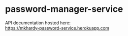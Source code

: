 # password-manager-service
API documentation hosted here:<br> 
<a href="https://mkhardy-password-service.herokuapp.com/">https://mkhardy-password-service.herokuapp.com</a>
